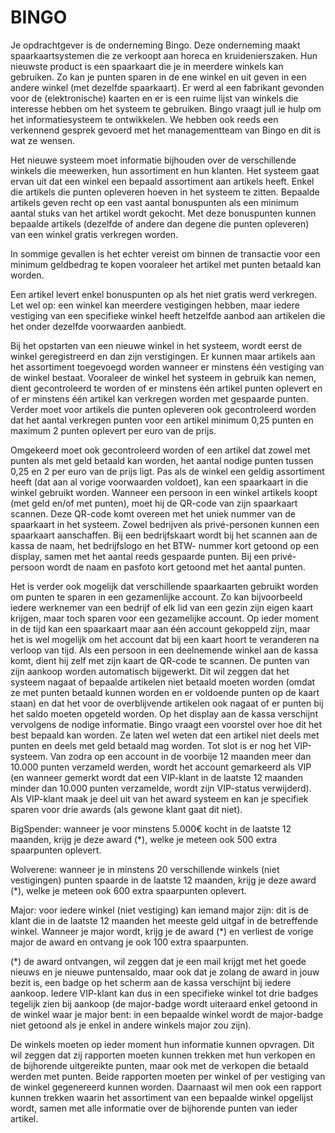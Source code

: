 BINGO
=====

Je opdrachtgever is de onderneming Bingo. Deze onderneming maakt spaarkaartsystemen die
ze verkoopt aan horeca en kruidenierszaken. Hun nieuwste product is een spaarkaart die je in
meerdere winkels kan gebruiken. Zo kan je punten
sparen in de ene winkel en uit geven in een
andere winkel (met dezelfde spaarkaart).
Er werd al een fabrikant gevonden
voor de (elektronische) kaarten en er is een ruime lijst van
winkels die interesse hebben om het systeem te gebruiken. Bingo vraagt jull
ie hulp om het informatiesysteem te ontwikkelen.
We hebben ook reeds een verkennend gesprek gevoerd met
het managementteam van Bingo en dit is wat ze wensen.


Het nieuwe systeem moet informatie bijhouden over de verschillende
winkels die meewerken, hun assortiment en hun klanten. Het systeem gaat ervan uit dat een winkel een bepaald assortiment aan artikels heeft. Enkel die
artikels die punten opleveren hoeven in het systeem te zitten. Bepaalde artikels geven recht op
een vast aantal bonuspunten als een minimum aantal stuks van het artikel wordt gekocht.
Met deze bonuspunten kunnen bepaalde artikels (dezelfde of andere dan degene die punten
opleveren) van een winkel gratis verkregen worden.

In sommige gevallen is het echter vereist
om binnen de transactie voor een minimum geldbedrag te kopen vooraleer het artikel met
punten betaald kan worden.

Een artikel levert enkel bonuspunten op als het niet gratis werd
verkregen. 
Let wel op: een winkel kan meerdere vestigingen hebben, maar iedere vestiging van
een specifieke winkel heeft hetzelfde aanbod
aan artikelen die het onder dezelfde voorwaarden
aanbiedt.

Bij het opstarten van een nieuwe winkel
in het systeem, wordt eerst de winkel geregistreerd
en dan zijn verstigingen. Er kunnen maar artikels aan het assortiment toegevoegd worden
wanneer er minstens één vestiging van de winkel bestaat. Vooraleer de winkel
het systeem in gebruik kan nemen, dient gecontroleerd te worden of er minstens één artikel punten oplevert en
of er minstens één artikel kan verkregen worden met gespaarde punten. Verder moet
voor artikels die punten opleveren
ook gecontroleerd worden dat het aantal verkregen punten voor
een artikel minimum 0,25 punten en maximum 2 punten oplevert per euro van de prijs.

Omgekeerd moet ook gecontroleerd worden of een artikel dat zowel met punten als met geld
betaald kan worden, het aantal nodige punten tussen
0,25 en 2 per euro van de prijs ligt. Pas
als de winkel een geldig assortiment heeft (dat aan al vorige voorwaarden voldoet), kan een
spaarkaart in die winkel gebruikt worden.
Wanneer een persoon in een winkel artikels koopt
(met geld en/of met punten), moet hij de QR-code van zijn spaarkaart scannen.
Deze QR-code komt overeen met het uniek nummer van
de spaarkaart in het systeem. Zowel bedrijven als privé-personen kunnen een spaarkaart
aanschaffen. Bij een bedrijfskaart wordt bij het scannen aan de kassa
de naam, het bedrijfslogo en het BTW- nummer kort getoond op een display,
samen met het aantal reeds gespaarde
punten. Bij een privé-persoon wordt de naam en
pasfoto kort getoond met het aantal punten.

Het is verder ook mogelijk dat verschillende spaarkaarten gebruikt worden om punten te sparen
in een gezamenlijke account. Zo kan bijvoorbeeld iedere werknemer van een bedrijf of elk lid
van een gezin zijn eigen kaart krijgen, maar toch sparen voor een gezamelijke account.
Op ieder moment in de tijd kan een spaarkaart maar aan één account gekoppeld
zijn, maar het is wel mogelijk om het account dat bij een kaart hoort te veranderen na verloop van tijd.
Als een persoon in een deelnemende winkel aan de kassa komt, dient hij zelf met
zijn kaart de QR-code te scannen. De punten van zijn aankoop worden automatisch bijgewerkt.
Dit wil zeggen dat het systeem nagaat of bepaalde artikelen niet betaald moeten worden 
(omdat ze met punten betaald kunnen worden en er voldoende punten op de kaart staan)
en dat het voor de overblijvende artikelen ook nagaat of er punten bij het saldo moeten opgeteld worden.
Op het display aan de kassa verschijnt vervolgens de nodige informatie.
Bingo vraagt een voorstel over hoe dit het best bepaald kan worden. Ze
laten wel weten dat een artikel niet deels met
punten en deels met geld betaald mag worden.
Tot slot is er nog het VIP-systeem. Van zodra op een account in de voorbije 12 maanden meer
dan 10.000 punten verzameld werden, wordt het account gemarkeerd als VIP (en wanneer
gemerkt wordt dat een VIP-klant in de laatste 12 maanden minder dan 10.000 punten
verzamelde, wordt zijn VIP-status verwijderd). Als VIP-klant maak je deel uit van het award
systeem en kan je specifiek sparen voor drie awards (als gewone klant gaat dit niet).

  BigSpender: wanneer je voor minstens 5.000€ kocht in de laatste 12 maanden, krijg je
              deze award (*), welke je meteen ook 500 extra spaarpunten oplevert.

  Wolverene: wanneer je in minstens 20 verschillende winkels (niet vestigingen) punten
             spaarde in de laatste 12 maanden, krijg je deze award (*), welke je meteen ook 600
             extra spaarpunten oplevert.

  Major: voor iedere winkel (niet vestiging) kan iemand major zijn: dit is de klant die in de
         laatste 12 maanden het meeste geld uitgaf in de betreffende winkel. Wanneer je major
         wordt, krijg je de award (*) en verliest de vorige major de award en ontvang je ook 100
         extra spaarpunten.

(*) de award ontvangen, wil zeggen dat je een mail krijgt met het goede nieuws en je nieuwe
puntensaldo, maar ook
dat je zolang de award in jouw bezit is,
een badge op het scherm
aan de kassa verschijnt bij iedere aankoop. Iedere VIP-klant kan dus in een specifieke
winkel tot drie badges tegelijk zien bij aankoop 
(de major-badge wordt uiteraard enkel getoond in de
winkel waar je major bent: in een bepaalde winkel wordt de major-badge niet
getoond als je enkel in andere winkels major zou zijn).


De winkels moeten op ieder moment hun informatie kunnen opvragen. Dit wil zeggen dat zij
rapporten moeten kunnen trekken met hun verkopen en de bijhorende uitgereikte punten, maar
ook met de verkopen die betaald werden met punten. Beide rapporten moeten per winkel of per
vestiging van de winkel gegenereerd kunnen worden. Daarnaast wil men ook een
rapport kunnen trekken waarin
het assortiment van een bepaalde winkel opgelijst
wordt, samen met alle
informatie over de bijhorende punten van ieder artikel.
